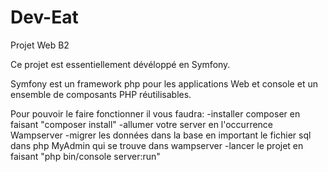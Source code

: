 # Dev-Eat
Projet Web B2 

Ce projet est essentiellement dévéloppé en Symfony.

Symfony est un framework php pour les applications Web et console et un ensemble de composants PHP réutilisables. 

Pour pouvoir le faire fonctionner il vous faudra:
-installer composer en faisant "composer install"
-allumer votre server en l'occurrence Wampserver
-migrer les données dans la base en important le fichier sql dans php MyAdmin qui se trouve dans wampserver
-lancer le projet en faisant "php bin/console server:run"
